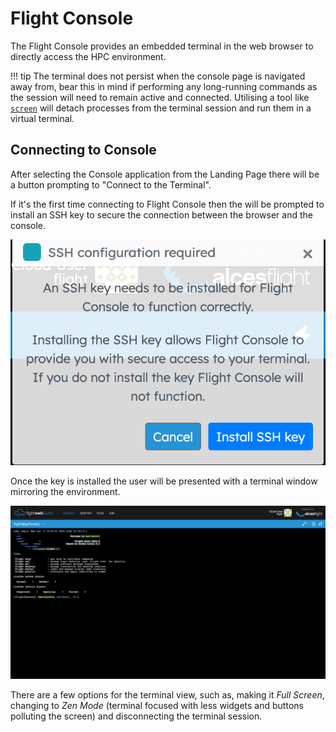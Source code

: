# Flight Console 

The Flight Console provides an embedded terminal in the web browser to directly access the HPC environment. 

!!! tip
    The terminal does not persist when the console page is navigated away from, bear this in mind if performing any long-running commands as the session will need to remain active and connected. Utilising a tool like [`screen`](https://savannah.gnu.org/projects/screen/) will detach processes from the terminal session and run them in a virtual terminal. 

## Connecting to Console

After selecting the Console application from the Landing Page there will be a button prompting to "Connect to the Terminal".

If it's the first time connecting to Flight Console then the will be prompted to install an SSH key to secure the connection between the browser and the console. 

![](img/flight_web_console_key_request.png)

Once the key is installed the user will be presented with a terminal window mirroring the environment.

![](img/flight_web_console.png)

There are a few options for the terminal view, such as, making it _Full Screen_, changing to _Zen Mode_ (terminal focused with less widgets and buttons polluting the screen) and disconnecting the terminal session.

